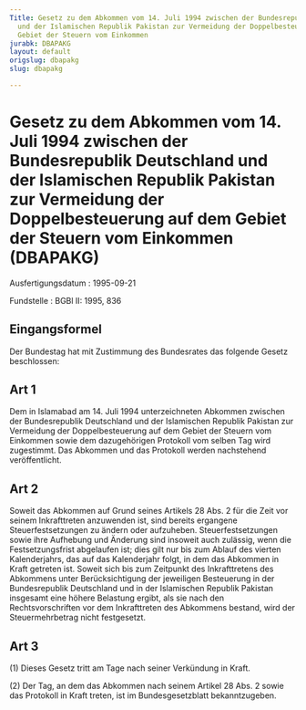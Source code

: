 ```yaml
---
Title: Gesetz zu dem Abkommen vom 14. Juli 1994 zwischen der Bundesrepublik Deutschland
  und der Islamischen Republik Pakistan zur Vermeidung der Doppelbesteuerung auf dem
  Gebiet der Steuern vom Einkommen
jurabk: DBAPAKG
layout: default
origslug: dbapakg
slug: dbapakg

---
```


# Gesetz zu dem Abkommen vom 14. Juli 1994 zwischen der Bundesrepublik Deutschland und der Islamischen Republik Pakistan zur Vermeidung der Doppelbesteuerung auf dem Gebiet der Steuern vom Einkommen (DBAPAKG)

Ausfertigungsdatum
:   1995-09-21

Fundstelle
:   BGBl II: 1995, 836

## Eingangsformel

Der Bundestag hat mit Zustimmung des Bundesrates das folgende Gesetz
beschlossen:

## Art 1

Dem in Islamabad am 14. Juli 1994 unterzeichneten Abkommen zwischen
der Bundesrepublik Deutschland und der Islamischen Republik Pakistan
zur Vermeidung der Doppelbesteuerung auf dem Gebiet der Steuern vom
Einkommen sowie dem dazugehörigen Protokoll vom selben Tag wird
zugestimmt. Das Abkommen und das Protokoll werden nachstehend
veröffentlicht.

## Art 2

Soweit das Abkommen auf Grund seines Artikels 28 Abs. 2 für die Zeit
vor seinem Inkrafttreten anzuwenden ist, sind bereits ergangene
Steuerfestsetzungen zu ändern oder aufzuheben. Steuerfestsetzungen
sowie ihre Aufhebung und Änderung sind insoweit auch zulässig, wenn
die Festsetzungsfrist abgelaufen ist; dies gilt nur bis zum Ablauf des
vierten Kalenderjahrs, das auf das Kalenderjahr folgt, in dem das
Abkommen in Kraft getreten ist. Soweit sich bis zum Zeitpunkt des
Inkrafttretens des Abkommens unter Berücksichtigung der jeweiligen
Besteuerung in der Bundesrepublik Deutschland und in der Islamischen
Republik Pakistan insgesamt eine höhere Belastung ergibt, als sie nach
den Rechtsvorschriften vor dem Inkrafttreten des Abkommens bestand,
wird der Steuermehrbetrag nicht festgesetzt.

## Art 3

(1) Dieses Gesetz tritt am Tage nach seiner Verkündung in Kraft.

(2) Der Tag, an dem das Abkommen nach seinem Artikel 28 Abs. 2 sowie
das Protokoll in Kraft treten, ist im Bundesgesetzblatt
bekanntzugeben.

